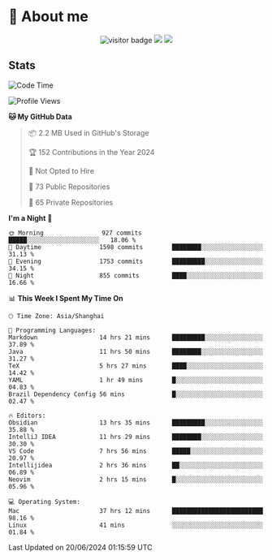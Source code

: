 <!-- ![](https://youpai.roccoshi.top/img/20200804214216.png) -->

# 🧐 About me
 
<p align="center">
<img src="https://visitor-badge.laobi.icu/badge?page_id=Lincest.Lincest&title=hits" alt="visitor badge"/>
<a href="mailto:imroccoshi@gmail.com"><img src="https://img.shields.io/badge/gmail-imroccoshi%40gmail.com-red"></a>
<a href="https://blog.roccoshi.top"><img src="https://img.shields.io/badge/blog-roccoshi-green"></a>
</p>

## Stats

<!--START_SECTION:waka-->
![Code Time](http://img.shields.io/badge/Code%20Time-1%2C302%20hrs%208%20mins-blue)

![Profile Views](http://img.shields.io/badge/Profile%20Views-0-blue)

**🐱 My GitHub Data** 

> 📦 2.2 MB Used in GitHub's Storage 
 > 
> 🏆 152 Contributions in the Year 2024
 > 
> 🚫 Not Opted to Hire
 > 
> 📜 73 Public Repositories 
 > 
> 🔑 65 Private Repositories 
 > 
**I'm a Night 🦉** 

```text
🌞 Morning                927 commits         █████░░░░░░░░░░░░░░░░░░░░   18.06 % 
🌆 Daytime                1598 commits        ████████░░░░░░░░░░░░░░░░░   31.13 % 
🌃 Evening                1753 commits        █████████░░░░░░░░░░░░░░░░   34.15 % 
🌙 Night                  855 commits         ████░░░░░░░░░░░░░░░░░░░░░   16.66 % 
```


📊 **This Week I Spent My Time On** 

```text
🕑︎ Time Zone: Asia/Shanghai

💬 Programming Languages: 
Markdown                 14 hrs 21 mins      █████████░░░░░░░░░░░░░░░░   37.89 % 
Java                     11 hrs 50 mins      ████████░░░░░░░░░░░░░░░░░   31.27 % 
TeX                      5 hrs 27 mins       ████░░░░░░░░░░░░░░░░░░░░░   14.42 % 
YAML                     1 hr 49 mins        █░░░░░░░░░░░░░░░░░░░░░░░░   04.83 % 
Brazil Dependency Config 56 mins             █░░░░░░░░░░░░░░░░░░░░░░░░   02.47 % 

🔥 Editors: 
Obsidian                 13 hrs 35 mins      █████████░░░░░░░░░░░░░░░░   35.88 % 
IntelliJ IDEA            11 hrs 29 mins      ████████░░░░░░░░░░░░░░░░░   30.30 % 
VS Code                  7 hrs 56 mins       █████░░░░░░░░░░░░░░░░░░░░   20.97 % 
Intellijidea             2 hrs 36 mins       ██░░░░░░░░░░░░░░░░░░░░░░░   06.89 % 
Neovim                   2 hrs 15 mins       █░░░░░░░░░░░░░░░░░░░░░░░░   05.96 % 

💻 Operating System: 
Mac                      37 hrs 12 mins      █████████████████████████   98.16 % 
Linux                    41 mins             ░░░░░░░░░░░░░░░░░░░░░░░░░   01.84 % 
```


 Last Updated on 20/06/2024 01:15:59 UTC
<!--END_SECTION:waka-->


